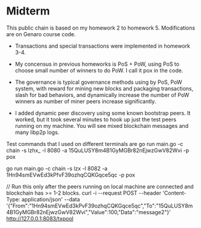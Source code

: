 # Midterm

This public chain is based on my homework 2 to homework 5. Modifications are on Genaro course code.

*   Transactions and special transactions were implemented in homework 3-4.

*   My concensus in previous homeworks is PoS + PoW, using PoS to choose small number of winners to do PoW.
I call it pox in the code.

*   The governance is typical governance methods using by PoS, PoW system, with reward for mining new blocks and packaging transactions, slash for bad behaviors, and dynamically increase the number of PoW winners as number of miner peers increase significantly.

*   I added dynamic peer discovery using some known bootstrap peers. It worked, but it took several minutes to hook up just the test peers running on my machine. You will see mixed blockchain messages and many libp2p logs.

Test commands that I used on different terminals are
go run main.go -c chain -s lzhx_ -l 8080 -a 15QuLUSY8m4B1GyMGBr82nEjwzGwV82Wvi -p pox

go run main.go  -c chain -s lzx -l 8082 -a 1Hn94smEVwEd3kPfvF39ozhqCQKGqce5qc -p pox

// Run this only after the peers running on local machine are connected and blockchain has >= 1-2 blocks.
curl -i --request POST --header 'Content-Type: application/json' --data '{"From":"1Hn94smEVwEd3kPvF39ozhqCQKGqce5qc","To":"15QuLUSY8m4B1GyMGBr82nEjwzGwV82Wvi","Value":100,"Data":"message2"}' http://127.0.0.1:8083/txpool 
